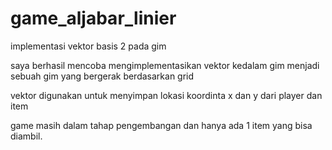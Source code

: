 # game_aljabar_linier
implementasi vektor basis 2 pada gim

saya berhasil mencoba mengimplementasikan vektor kedalam gim menjadi sebuah gim yang bergerak berdasarkan grid

vektor digunakan untuk menyimpan lokasi koordinta x dan y dari player dan item

game masih dalam tahap pengembangan dan hanya ada 1 item yang bisa diambil.
